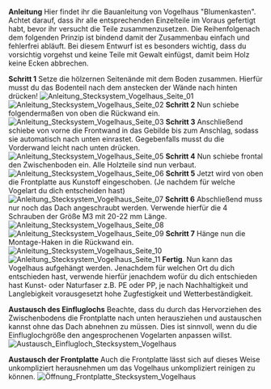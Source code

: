 __Anleitung__
Hier findet ihr die Bauanleitung von Vogelhaus "Blumenkasten". Achtet darauf, dass ihr alle entsprechenden Einzelteile im Voraus gefertigt habt, bevor ihr versucht die Teile zusammenzusetzen. Die Reihenfolgenach dem folgenden Prinzip ist bindend damit der Zusammenbau einfach und fehlerfrei abläuft. Bei diesem Entwurf ist es besonders wichtig, dass du vorsichtig vorgehst und keine Teile mit Gewalt einfügst, damit beim Holz keine Ecken abbrechen. 

__Schritt 1__ Setze die hölzernen Seitenände mit dem Boden zusammen. Hierfür musst du das Bodenteil nach dem anstecken der Wände nach hinten drücken!
![Anleitung_Stecksystem_Vogelhaus_Seite_01](https://github.com/user-attachments/assets/95d1b437-159e-4c52-97f8-68c0fef3b007)
![Anleitung_Stecksystem_Vogelhaus_Seite_02](https://github.com/user-attachments/assets/92736873-3b60-4fec-a040-3055359be043)
__Schritt 2__ Nun schiebe folgendermaßen von oben die Rückwand ein. 
![Anleitung_Stecksystem_Vogelhaus_Seite_03](https://github.com/user-attachments/assets/b3210180-c945-4633-b785-908338f672ff)
__Schritt 3__ Anschließend schiebe von vorne die Frontwand in das Gebilde bis zum Anschlag, sodass sie automatisch nach unten einrastet. Gegebenfalls musst du die Vorderwand leicht nach unten drücken.
![Anleitung_Stecksystem_Vogelhaus_Seite_05](https://github.com/user-attachments/assets/0483cb7f-49da-4567-9a65-32327133340a)
__Schritt 4__ Nun schiebe frontal den Zwischenboden ein. Alle Holzteile sind nun verbaut. 
![Anleitung_Stecksystem_Vogelhaus_Seite_06](https://github.com/user-attachments/assets/48cb22c7-ecf6-4f34-ba7c-2a33c61352f0)
__Schritt 5__ Jetzt wird von oben die Frontplatte aus Kunstoff eingeschoben. (Je nachdem für welche Vogelart du dich entscheiden hast)
![Anleitung_Stecksystem_Vogelhaus_Seite_07](https://github.com/user-attachments/assets/5cae4a50-8c95-4e8d-97c7-6540df6de4a2)
__Schritt 6__ Abschließend muss nur noch das Dach angeschraubt werden. Verwende hierfür die 4 Schrauben der Größe M3 mit 20-22 mm Länge. 
![Anleitung_Stecksystem_Vogelhaus_Seite_08](https://github.com/user-attachments/assets/1c2ed824-7b11-4f15-b632-11b5b945cea8)
![Anleitung_Stecksystem_Vogelhaus_Seite_09](https://github.com/user-attachments/assets/0e99a082-c997-4576-86cc-a48096b57a43)
__Schritt 7__ Hänge nun die Montage-Haken in die Rückwand ein. 
![Anleitung_Stecksystem_Vogelhaus_Seite_10](https://github.com/user-attachments/assets/34474efe-856e-492a-a211-aff596877754)
![Anleitung_Stecksystem_Vogelhaus_Seite_11](https://github.com/user-attachments/assets/302d4b72-c820-4eec-b4e2-c06cacdc0ffb)
__Fertig__. Nun kann das Vogelhaus aufgehängt werden. Jenachdem für welchen Ort du dich entschieden hast, verwende hierfür jenachdem wofür du dich entschieden hast Kunst- oder
Naturfaser z.B. PE oder PP, je nach Nachhaltigkeit und Langlebigkeit vorausgesetzt hohe Zugfestigkeit und Wetterbeständigkeit. 

__Austausch des Einfluglochs__
Beachte, dass du durch das Hervorziehen des Zwischenbodens die Frontplatte nach unten herausziehen und austauschen kannst ohne das Dach abnehnen zu müssen. Dies ist sinnvoll, wenn du die Einfluglochgröße den angesprochenen Vogelarten anpassen willst.  
![Austausch_Einflugloch_Stecksystem_Vogelhaus](https://github.com/user-attachments/assets/1e52f86b-e560-4580-a623-feb1731c7c45)

__Austausch der Frontplatte__
Auch die Frontplatte lässt sich auf dieses Weise unkompliziert herausnehmen um das Vogelhaus unkompliziert reinigen zu können. 
![Öffnung_Frontplatte_Stecksystem_Vogelhaus](https://github.com/user-attachments/assets/18fa5916-5e5b-4453-b2f5-92bb6773c9a3)

